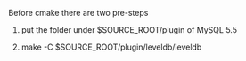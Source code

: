 Before cmake there are two pre-steps 

1) put the folder under $SOURCE_ROOT/plugin of  MySQL 5.5 <br>

2) make -C $SOURCE_ROOT/plugin/leveldb/leveldb
